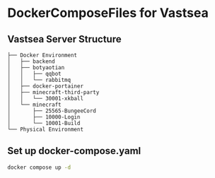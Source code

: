 # DockerComposeFiles for Vastsea


## Vastsea Server Structure

```
├── Docker Environment
│   ├── backend
│   ├── botyaotian
│   │   ├── qqbot
│   │   └── rabbitmq
│   ├── docker-portainer
│   ├── minecraft-third-party
│   │   └── 30001-xkball
│   └── minecraft
│       ├── 25565-BungeeCord
│       ├── 10000-Login
│       └── 10001-Build
└── Physical Environment
```

## Set up docker-compose.yaml

```bash
docker compose up -d
```